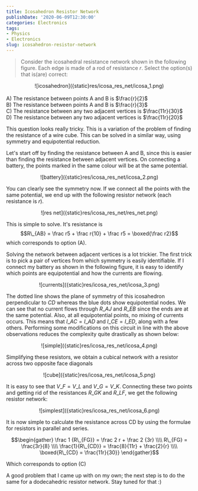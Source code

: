 ```yaml
---
title: Icosahedron Resistor Network
publishDate: '2020-06-09T12:30:00'
categories: Electronics
tags:
- Physics
- Electronics
slug: icosahedron-resistor-network
---
```


> Consider the icosahedral resistance network shown in the following figure. Each edge is made of a rod of resistance $r$. Select the option(s) that is(are) correct:<br>
<center>![icosahedron]({static}res/icosa_res_net/icosa_1.png)</center><br>
A) The resistance between points A and B is $\frac{r}{2}$<br>
B) The resistance between points A and B is $\frac{r}{3}$<br>
C) The resistance between any two adjacent vertices is $\frac{11r}{30}$<br>
D) The resistance between any two adjacent vertices is $\frac{11r}{20}$<br>

This question looks really tricky. This is a variation of the problem of finding the resistance of a wire cube. This can be solved in a similar way, using symmetry and equipotential reduction.

Let's start off by finding the resistance between A and B, since this is easier than finding the resistance between adjacent vertices. On connecting a battery, the points marked in the same colour will be at the same potential.

<center>![battery]({static}res/icosa_res_net/icosa_2.png)</center>

You can clearly see the symmetry now. If we connect all the points with the same potential, we end up with the following resistor network (each resistance is $r$).

<center>![res net]({static}res/icosa_res_net/res_net.png)</center>

This is simple to solve. It's resistance is
$$R\_{AB} = \frac r5 + \frac r{10} + \frac r5 = \boxed{\frac r2}$$
which corresponds to option (A).

Solving the network between adjacent vertices is a lot trickier. The first trick is to pick a pair of vertices from which symmetry is easily identifiable. If I connect my battery as shown in the following figure, it is easy to identify which points are equipotential and how the currents are flowing.

<center>![currents]({static}res/icosa_res_net/icosa_3.png)</center>

The dotted line shows the plane of symmetry of this icosahedron perpendicular to $CD$ whereas the blue dots show equipotential nodes. We can see that no current flows through $R\_{AJ}$ and $R\_{EB}$ since the ends are at the same potential. Also, at all equipotential points, no mixing of currents occurs. This means that $I\_{AC} = I\_{AD}$ and $I\_{CE} = I\_{ED}$, along with a few others. Performing some modifications on this circuit in line with the above observations reduces the complexity quite drastically as shown below:

<center>![simple]({static}res/icosa_res_net/icosa_4.png)</center>

Simplifying these resistors, we obtain a cubical network with a resistor across two opposite face diagonals

<center>![cube]({static}res/icosa_res_net/icosa_5.png)</center>

It is easy to see that $V\_F = V\_L$ and $V\_G = V\_K$. Connecting these two points and getting rid of the resistances $R\_{GK}$ and $R\_{LF}$, we get the following resistor network:

<center>![simplest]({static}res/icosa_res_net/icosa_6.png)</center>

It is now simple to calculate the resistance across CD by using the formulae for resistors in parallel and series.

$$\begin{gather} 
\frac 1 {R\_{FG}} = \frac 2 r + \frac 2 {3r} \\\\
R\_{FG} = \frac{3r}{8} \\\\
\frac{1}{R\_{CD}} = \frac{8}{11r} + \frac{2}{r} \\\\
\boxed{R\_{CD} = \frac{11r}{30}} 
\end{gather}$$

Which corresponds to option (C)

A good problem that I came up with on my own; the next step is to do the same for a dodecahedric resistor network. Stay tuned for that :)
